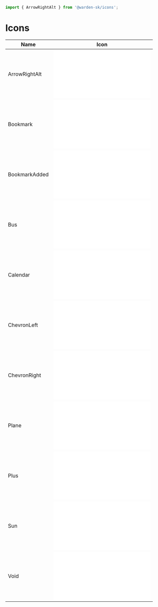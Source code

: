 ```ts
import { ArrowRightAlt } from '@warden-sk/icons';
```
# Icons
| Name | Icon |
| --- | :---: |
| ArrowRightAlt | ![ArrowRightAlt](./ts/ArrowRightAlt.ts) |
| Bookmark | ![Bookmark](./ts/Bookmark.ts) |
| BookmarkAdded | ![BookmarkAdded](./ts/BookmarkAdded.ts) |
| Bus | ![Bus](./ts/Bus.ts) |
| Calendar | ![Calendar](./ts/Calendar.ts) |
| ChevronLeft | ![ChevronLeft](./ts/ChevronLeft.ts) |
| ChevronRight | ![ChevronRight](./ts/ChevronRight.ts) |
| Plane | ![Plane](./ts/Plane.ts) |
| Plus | ![Plus](./ts/Plus.ts) |
| Sun | ![Sun](./ts/Sun.ts) |
| Void | ![Void](./ts/Void.ts) |